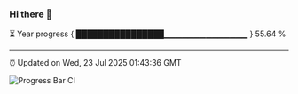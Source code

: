 ### Hi there 👋

⏳ Year progress { ████████████████▁▁▁▁▁▁▁▁▁▁▁▁▁▁ } 55.64 %

---

⏰ Updated on Wed, 23 Jul 2025 01:43:36 GMT

![Progress Bar CI](https://github.com/JuvenileQ/Progress-Bar-CI/workflows/main/badge.svg)
